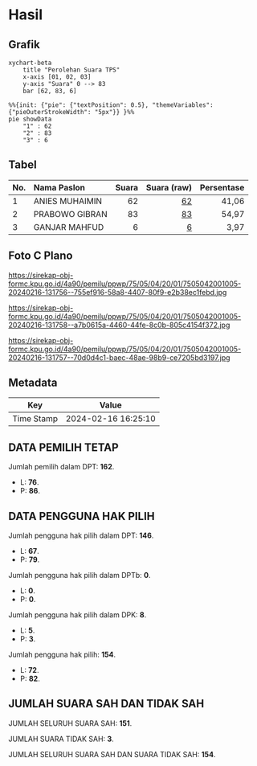 # Hasil

## Grafik

```mermaid
xychart-beta
    title "Perolehan Suara TPS"
    x-axis [01, 02, 03]
    y-axis "Suara" 0 --> 83
    bar [62, 83, 6]
```

```mermaid
%%{init: {"pie": {"textPosition": 0.5}, "themeVariables": {"pieOuterStrokeWidth": "5px"}} }%%
pie showData
    "1" : 62
    "2" : 83
    "3" : 6
```

## Tabel

| No. | Nama Paslon    | Suara | Suara (raw) | Persentase |
|:--- |:-------------- | -----:| -----------:| ----------:|
| 1   | ANIES MUHAIMIN | 62    | [62][p-1]   | 41,06      |
| 2   | PRABOWO GIBRAN | 83    | [83][p-2]   | 54,97      |
| 3   | GANJAR MAHFUD  | 6     | [6][p-3]    | 3,97       |


[p-1]: https://github.com/gigit-pemilu/pemilu-2024-75-gorontalo/blob/main/pilpres/hitung-suara/sub/75-gorontalo/sub/05-gorontalo-utara/sub/04-sumalata/sub/2001-bulontiyo-timur/sub/005-tps/sub/paslon-1.txt
[p-2]: https://github.com/gigit-pemilu/pemilu-2024-75-gorontalo/blob/main/pilpres/hitung-suara/sub/75-gorontalo/sub/05-gorontalo-utara/sub/04-sumalata/sub/2001-bulontiyo-timur/sub/005-tps/sub/paslon-2.txt
[p-3]: https://github.com/gigit-pemilu/pemilu-2024-75-gorontalo/blob/main/pilpres/hitung-suara/sub/75-gorontalo/sub/05-gorontalo-utara/sub/04-sumalata/sub/2001-bulontiyo-timur/sub/005-tps/sub/paslon-3.txt

## Foto C Plano

https://sirekap-obj-formc.kpu.go.id/4a90/pemilu/ppwp/75/05/04/20/01/7505042001005-20240216-131756--755ef916-58a8-4407-80f9-e2b38ec1febd.jpg

https://sirekap-obj-formc.kpu.go.id/4a90/pemilu/ppwp/75/05/04/20/01/7505042001005-20240216-131758--a7b0615a-4460-44fe-8c0b-805c4154f372.jpg

https://sirekap-obj-formc.kpu.go.id/4a90/pemilu/ppwp/75/05/04/20/01/7505042001005-20240216-131757--70d0d4c1-baec-48ae-98b9-ce7205bd3197.jpg


## Metadata

| Key        | Value               |
| ---------- | ------------------- |
| Time Stamp | 2024-02-16 16:25:10 |


## DATA PEMILIH TETAP

Jumlah pemilih dalam DPT: **162**.
 * L: **76**.
 * P: **86**.

## DATA PENGGUNA HAK PILIH

Jumlah pengguna hak pilih dalam DPT: **146**.
 * L: **67**.
 * P: **79**.

Jumlah pengguna hak pilih dalam DPTb: **0**.
 * L: **0**.
 * P: **0**.

Jumlah pengguna hak pilih dalam DPK: **8**.
 * L: **5**.
 * P: **3**.

Jumlah pengguna hak pilih: **154**.
 * L: **72**.
 * P: **82**.

## JUMLAH SUARA SAH DAN TIDAK SAH

JUMLAH SELURUH SUARA SAH: **151**.

JUMLAH SUARA TIDAK SAH: **3**.

JUMLAH SELURUH SUARA SAH DAN SUARA TIDAK SAH: **154**.


